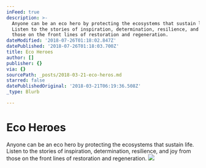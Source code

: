 ```yaml
---
inFeed: true
description: >-
  Anyone can be an eco hero by protecting the ecosystems that sustain life.
  Listen to the stories of inspiration, determination, resilience, and joy from
  those on the front lines of restoration and regeneration.
dateModified: '2018-07-26T01:18:02.847Z'
datePublished: '2018-07-26T01:18:03.700Z'
title: Eco Heroes
author: []
publisher: {}
via: {}
sourcePath: _posts/2018-03-21-eco-heros.md
starred: false
datePublishedOriginal: '2018-03-21T06:19:36.508Z'
_type: Blurb

---
```

# Eco Heroes

Anyone can be an eco hero by protecting the ecosystems that sustain life. Listen to the stories of inspiration, determination, resilience, and joy from those on the front lines of restoration and regeneration.
![](https://the-grid-user-content.s3-us-west-2.amazonaws.com/57cd7698-df12-400e-bad6-c325145b84b9.jpg)
